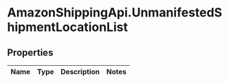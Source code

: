 # AmazonShippingApi.UnmanifestedShipmentLocationList

## Properties
Name | Type | Description | Notes
------------ | ------------- | ------------- | -------------


